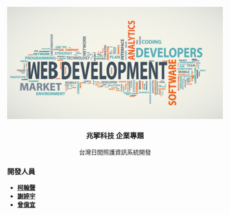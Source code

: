 ![台灣日間照護資訊系統開發](https://github.com/long-term-care/long_term_care/blob/master/Resources/READBG.jpg)
<h3 align="center">兆揅科技 企業專題</h3>
<p align="center">
  台灣日間照護資訊系統開發
</p>

### 開發人員
* **[柯翰聲](https://github.com/fishcakeXD)**
* **[謝婷宇](https://github.com/tingyu1107)**
* **[曾億宜](https://github.com/Halston1031)**
  

